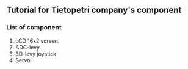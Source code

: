 ## Tutorial for Tietopetri company's component
### List of component
1. LCD 16x2 screen
2. ADC-levy
3. 3D-levy joystick
4. Servo

